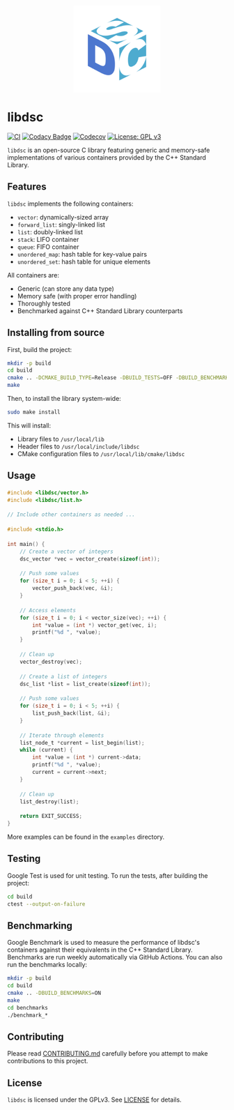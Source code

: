 <p align="center">
  <img src="assets/logo.png" alt="logo" width="200" height="200" style="vertical-align: middle;">
</p>

# libdsc

[![CI](https://github.com/cm-jones/libdsc/actions/workflows/ci.yaml/badge.svg)](https://github.com/cm-jones/libdsc/actions/workflows/ci.yaml)
[![Codacy Badge](https://app.codacy.com/project/badge/Grade/cb3382e664b54cb7b1f023424fcc774c)](https://app.codacy.com/gh/cm-jones/libdsc/dashboard?utm_source=gh&utm_medium=referral&utm_content=&utm_campaign=Badge_grade)
[![Codecov](https://codecov.io/gh/cm-jones/libdsc/branch/main/graph/badge.svg)](https://codecov.io/gh/cm-jones/libdsc)
[![License: GPL v3](https://img.shields.io/badge/License-GPLv3-blue.svg)](https://www.gnu.org/licenses/gpl-3.0)

`libdsc` is an open-source C library featuring generic and memory-safe implementations of various containers provided by the C++ Standard Library.

## Features

`libdsc` implements the following containers:

- `vector`: dynamically-sized array
- `forward_list`: singly-linked list
- `list`: doubly-linked list
- `stack`: LIFO container
- `queue`: FIFO container
- `unordered_map`: hash table for key-value pairs
- `unordered_set`: hash table for unique elements

All containers are:

- Generic (can store any data type)
- Memory safe (with proper error handling)
- Thoroughly tested
- Benchmarked against C++ Standard Library counterparts

## Installing from source

First, build the project:

```bash
mkdir -p build
cd build
cmake .. -DCMAKE_BUILD_TYPE=Release -DBUILD_TESTS=OFF -DBUILD_BENCHMARKS=OFF -DBUILD_EXAMPLES=OFF
make
```

Then, to install the library system-wide:

```bash
sudo make install
```

This will install:

- Library files to `/usr/local/lib`
- Header files to `/usr/local/include/libdsc`
- CMake configuration files to `/usr/local/lib/cmake/libdsc`

## Usage

```c
#include <libdsc/vector.h>
#include <libdsc/list.h>

// Include other containers as needed ...

#include <stdio.h>

int main() {
    // Create a vector of integers
    dsc_vector *vec = vector_create(sizeof(int));

    // Push some values
    for (size_t i = 0; i < 5; ++i) {
        vector_push_back(vec, &i);
    }

    // Access elements
    for (size_t i = 0; i < vector_size(vec); ++i) {
        int *value = (int *) vector_get(vec, i);
        printf("%d ", *value);
    }

    // Clean up
    vector_destroy(vec);

    // Create a list of integers
    dsc_list *list = list_create(sizeof(int));

    // Push some values
    for (size_t i = 0; i < 5; ++i) {
        list_push_back(list, &i);
    }

    // Iterate through elements
    list_node_t *current = list_begin(list);
    while (current) {
        int *value = (int *) current->data;
        printf("%d ", *value);
        current = current->next;
    }

    // Clean up
    list_destroy(list);

    return EXIT_SUCCESS;
}
```

More examples can be found in the `examples` directory.

## Testing

Google Test is used for unit testing. To run the tests, after building the project:

```bash
cd build
ctest --output-on-failure
```

## Benchmarking

Google Benchmark is used to measure the performance of libdsc's containers against their equivalents in the C++ Standard Library. Benchmarks are run weekly automatically via GitHub Actions.  You can also run the benchmarks locally:

```bash
mkdir -p build
cd build
cmake .. -DBUILD_BENCHMARKS=ON
make
cd benchmarks
./benchmark_*
```

## Contributing

Please read [CONTRIBUTING.md](CONTRIBUTING.md) carefully before you attempt to make contributions to this project.

## License

`libdsc` is licensed under the GPLv3. See [LICENSE](LICENSE) for details.
